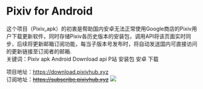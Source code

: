 # Pixiv for Android
 这个项目（Pixiv_apk）的初衷是帮助国内安卓无法正常使用Google商店的Pixiv用户下载更新软件，同时存储Pixiv各历史版本的安装包，调用API将该页面实时同步，后续将更新邮箱订阅功能，每当子版本号发布时，将自动发送国内可直接访问的更新链接至订阅者的邮箱.  
关键词：Pixiv apk Android Download api P站 安装包 安卓 下载

项目地址：https://download.pixivhub.xyz  
订阅地址：~~https://subscribe.pixivhub.xyz~~
![](https://s3.bmp.ovh/imgs/2022/07/18/052becd963e18269.png)
